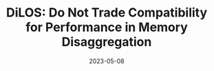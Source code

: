 ---
layout: "publication"
title: "DiLOS: Do Not Trade Compatibility for Performance in Memory Disaggregation"
date: 2023-05-08
copyright: "© Wonsup Yoon, Jisu Ok, Jinyoung Oh, Sue Moon, and Youngjin Kwon 2023. This is the author's version of the work. It is posted here for your personal use. Not for redistribution. The definitive Version of Record was published in Proceedings of the Eighteenth European Conference on Computer Systems (EuroSys), [https://dl.acm.org/doi/pdf/10.1145/3552326.3567488](https://dl.acm.org/doi/pdf/10.1145/3552326.3567488)."
where: "Proceedings of the Eighteenth European Conference on Computer Systems (EuroSys)"
pdf: "/publication/dilos-eurosys23.pdf"
---